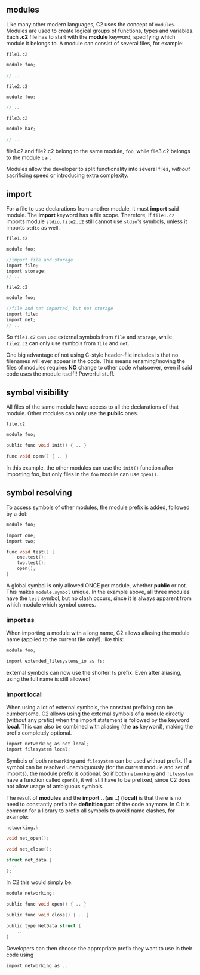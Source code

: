 ## modules

Like many other modern languages, C2 uses the concept of `modules`. Modules are
used to create logical groups of functions, types and variables. Each __.c2__
file has to start with the __module__ keyword, specifying which module it belongs
to. A module can consist of several files, for example:

`file1.c2`
```c
module foo;

// ..
```

`file2.c2`
```c
module foo;

// ..
```

`file3.c2`
```c
module bar;

// ..
```

file1.c2 and file2.c2 belong to the same module, `foo`, while file3.c2 belongs to
the module `bar`.

Modules allow the developer to split functionality into several files, *without*
sacrificing speed or introducing extra complexity.

## import
For a file to use declarations from another module, it must __import__ said module.
The __import__ keyword has a file scope. Therefore, if `file1.c2` imports module `stdio`,
`file2.c2` still cannot use `stdio`'s symbols, unless it imports `stdio` as well.

`file1.c2`
```c
module foo;

//import file and storage
import file;
import storage;
// ..
```

`file2.c2`
```c
module foo;

//file and net imported, but not storage
import file;
import net;
// ..
```

So `file1.c2` can use external symbols from `file` and `storage`, while `file2.c2`
can only use symbols from `file` and `net`.

One big advantage of not using C-style header-file includes is that no filenames will
ever appear in the code. This means renaming/moving the files of modules requires
**NO** change to other code whatsoever, even if said code uses the module itself!! Powerful stuff.

## symbol visibility

All files of the same module have access to all the declarations of that module. Other
modules can only use the __public__ ones.

`file.c2`
```c
module foo;

public func void init() { .. }

func void open() { .. }
```

In this example, the other modules can use the `init()` function after importing foo, but
only files in the `foo` module can use `open()`.

## symbol resolving
To access symbols of other modules, the module prefix is added, followed by a dot:

```c
module foo;

import one;
import two;

func void test() {
    one.test();
    two.test();
    open();
}
```
A global symbol is only allowed ONCE per module, whether __public__ or not. This makes
`module.symbol` unique. In the example above, all three modules have the
`test` symbol, but no clash occurs, since it is always apparent from which module which symbol comes.

### import as
When importing a module with a long name, C2 allows aliasing the module name (applied to the
current file only!), like this:

```c
module foo;

import extended_filesystems_io as fs;
```
external symbols can now use the shorter `fs` prefix. Even after aliasing, using the full name is still allowed!

### import local
When using a lot of external symbols, the constant prefixing can be cumbersome. C2
allows using the external symbols of a module directly (without any prefix) when the
import statement is followed by the keyword __local__. This can also be combined with
aliasing (the __as__ keyword), making the prefix completely optional.
```c
import networking as net local;
import filesystem local;
```
Symbols of both `networking` and `filesystem` can be used without prefix. If a symbol
can be resolved unambiguously (for the current module and set of imports), the module
prefix is optional. So if both `networking` and `filesystem` have a function called `open()`,
it will still have to be prefixed, since C2 does not allow usage of ambiguous symbols.

The result of __modules__ and the __import .. (as ..) (local)__ is that there is no
need to constantly prefix the __definition__ part of the code anymore. In C it is common
for a library to prefix all symbols to avoid name clashes, for example:

`networking.h`
```c
void net_open();

void net_close();

struct net_data {
  ..
};
```

In C2 this would simply be:
```c
module networking;

public func void open() { .. }

public func void close() { .. }

public type NetData struct {
    ..
}

```
Developers can then choose the appropriate prefix they want to use in their code using

`import networking as ..`

